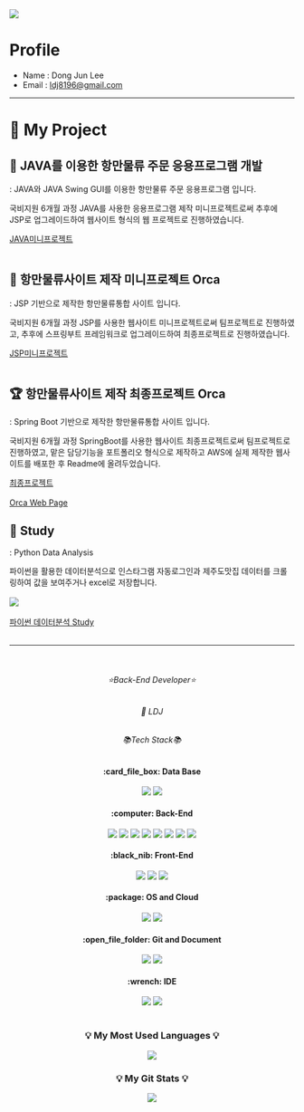 
<!--
**ldj8196/ldj8196** is a ✨ _special_ ✨ repository because its `README.md` (this file) appears on your GitHub profile.

Here are some ideas to get you started:

- 🔭 I’m currently working on ...
- 🌱 I’m currently learning ...
- 👯 I’m looking to collaborate on ...
- 🤔 I’m looking for help with ...
- 💬 Ask me about ...
- 📫 How to reach me: ...
- 😄 Pronouns: ...
- ⚡ Fun fact: ...
-->

<img src="https://capsule-render.vercel.app/api?type=waving&color=auto&height=300&section=header&text=DJ%20Github&fontSize=90" />

# Profile
- Name : Dong Jun Lee
- Email : ldj8196@gmail.com
<hr/>

#  :art: My Project

##  :ship: JAVA를 이용한 항만물류 주문 응용프로그램 개발
: JAVA와 JAVA Swing GUI를 이용한 항만물류 주문 응용프로그램 입니다.

국비지원 6개월 과정 JAVA를 사용한 응용프로그램 제작 미니프로젝트로써 추후에 JSP로 업그레이드하여 웹사이트 형식의 웹 프로젝트로 진행하였습니다.

<a href="https://github.com/ldj8196/MiniProject_Java">JAVA미니프로젝트</a>
<br/><br/>
##  :page_facing_up: 항만물류사이트 제작 미니프로젝트 Orca
: JSP 기반으로 제작한 항만물류통합 사이트 입니다.

국비지원 6개월 과정 JSP를 사용한 웹사이트 미니프로젝트로써 팀프로젝트로 진행하였고, 추후에 스프링부트 프레임워크로 업그레이드하여 최종프로젝트로 진행하였습니다.

<a href="https://github.com/ldj8196/MiniProject_JSP">JSP미니프로젝트</a>
<br/><br/>
##  :trophy: 항만물류사이트 제작 최종프로젝트 Orca
: Spring Boot 기반으로 제작한 항만물류통합 사이트 입니다.

국비지원 6개월 과정 SpringBoot를 사용한 웹사이트 최종프로젝트로써 팀프로젝트로 진행하였고, 맡은 담당기능을 포트폴리오 형식으로 제작하고 AWS에 실제 제작한 웹사이트를 배포한 후 Readme에 올려두었습니다.

<a href="https://github.com/ldj8196/Portfolio">최종프로젝트</a> <br/><br/>
<a href="http://13.125.14.162:8080/ROOT2/orca/home.do">Orca Web Page</a>
<br/>

##  :pencil: Study
: Python Data Analysis

파이썬을 활용한 데이터분석으로 인스타그램 자동로그인과 제주도맛집 데이터를 크롤링하여 값을 보여주거나 excel로 저장합니다.<br/><br/>
<img src='https://raw.githubusercontent.com/ldj8196/bigdata-python-2023/main/images/인스타크롤링.gif'/> <br/><br/>
<a href="https://github.com/ldj8196/bigdata-python-2023">파이썬 데이터분석 Study</a> <br/><br/>

<hr/><br />
<h6 align="center">⭐Back-End Developer⭐</h6>
<h6 align="center">🌱 LDJ</h6>
<h6 align="center">📚Tech Stack📚</h6>
<div align="center">
  <h4> :card_file_box: Data Base</h4>
  <img src="https://img.shields.io/badge/ORACLE-F80000?style=flat&logo=oracle&logoColor=white" />
  <img src="https://img.shields.io/badge/H2-232F3E?style=flat&logo=h2&logoColor=white" />
</div> 
<div align="center">
  <h4> :computer: Back-End</h4>
  <img src="https://img.shields.io/badge/JAVA-007396?style=flat&logo=Java&logoColor=white"/>
  <img src="https://img.shields.io/badge/Spring Boot-6DB33F?style=flat&logo=springboot&logoColor=white" />
  <img src="https://img.shields.io/badge/Spring Security-6DB33F?style=flat&logo=springsecurity&logoColor=white" />
  <img src="https://img.shields.io/badge/JPA-59666C?style=flat&logo=hibernate&logoColor=white" />
  <img src="https://img.shields.io/badge/MyBatis-232F3E?style=flat&logo=mybatis&logoColor=white" />
  <img src="https://img.shields.io/badge/C-A8B9CC?style=flat&logo=c&logoColor=white"/>
  <img src="https://img.shields.io/badge/C++-00599C?style=flat&logo=cplusplus&logoColor=white"/>
  <img src="https://img.shields.io/badge/Python-3776AB?style=flat&logo=python&logoColor=white"/>
</div> 

<div align="center">
  <h4> :black_nib: Front-End</h4>
  <img src="https://img.shields.io/badge/HTML5-E34F26?style=flat&logo=HTML5&logoColor=white" />
  <img src="https://img.shields.io/badge/CSS3-1572B6?style=flat&logo=CSS3&logoColor=white" />
  <img src="https://img.shields.io/badge/JAVASCRIPT-F7DF1E?style=flat&logo=javascript&logoColor=white" />
</div>

<div align="center">
  <h4> :package: OS and Cloud</h4>
  <img src="https://img.shields.io/badge/Linux-FCC624?style=flat&logo=linux&logoColor=white" />
  <img src="https://img.shields.io/badge/AWS-232F3E?style=flat&logo=amazonaws&logoColor=white" />
</div>

<div align="center">
	<h4> :open_file_folder: Git and Document</h4>
	<img src="https://img.shields.io/badge/Notion-000000?style=flat&logo=Notion&logoColor=white" />
	<img src="https://img.shields.io/badge/GitHub-181717?style=flat&logo=GitHub&logoColor=white" />
</div>

<div align="center">
	<h4> :wrench: IDE</h4>
	<img src="https://img.shields.io/badge/Eclipse-2C2255?style=flat&logo=eclipseide&logoColor=white" />
	<img src="https://img.shields.io/badge/VScode-007ACC?style=flat&logo=visualstudiocode&logoColor=white" />
</div>

<br/>
<h3 align="center">💡 My Most Used Languages 💡</h3>
<p align="center">
  <a href="https://github.com/ldj8196">
    <img align="center" src="https://github-readme-stats.vercel.app/api/top-langs/?username=ldj8196&layout=compact" />
  </a>
</p>
<h3 align="center">💡 My Git Stats 💡</h3>
<p align="center">
  <a href="https://github.com/ldj8196">
    <img align="center" src="https://github-readme-stats.vercel.app/api?username=ldj8196" />
  </a>
</p>
